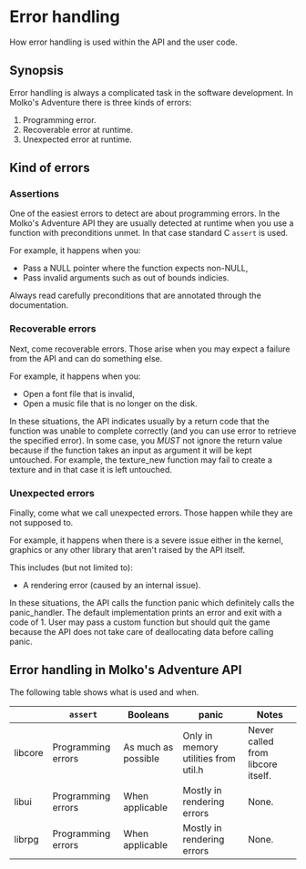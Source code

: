 # Error handling

How error handling is used within the API and the user code.

## Synopsis

Error handling is always a complicated task in the software development. In
Molko's Adventure there is three kinds of errors:

1. Programming error.
2. Recoverable error at runtime.
3. Unexpected error at runtime.

## Kind of errors

### Assertions

One of the easiest errors to detect are about programming errors. In the
Molko's Adventure API they are usually detected at runtime when you use a
function with preconditions unmet. In that case standard C `assert` is used.

For example, it happens when you:

- Pass a NULL pointer where the function expects non-NULL,
- Pass invalid arguments such as out of bounds indicies.

Always read carefully preconditions that are annotated through the
documentation.

### Recoverable errors

Next, come recoverable errors. Those arise when you may expect a failure from
the API and can do something else.

For example, it happens when you:

- Open a font file that is invalid,
- Open a music file that is no longer on the disk.

In these situations, the API indicates usually by a return code that the
function was unable to complete correctly (and you can use error to retrieve
the specified error). In some case, you *MUST* not ignore the return value
because if the function takes an input as argument it will be kept untouched.
For example, the texture_new function may fail to create a texture and in that
case it is left untouched.

### Unexpected errors

Finally, come what we call unexpected errors. Those happen while they are not
supposed to.

For example, it happens when there is a severe issue either in the kernel,
graphics or any other library that aren't raised by the API itself.

This includes (but not limited to):

- A rendering error (caused by an internal issue).

In these situations, the API calls the function panic which definitely calls
the panic_handler. The default implementation prints an error and exit with a
code of 1. User may pass a custom function but should quit the game because the
API does not take care of deallocating data before calling panic.

## Error handling in Molko's Adventure API

The following table shows what is used and when.

|         | `assert`           | Booleans            | panic                                     | Notes                             |
|---------|--------------------|---------------------|-------------------------------------------|-----------------------------------|
| libcore | Programming errors | As much as possible | Only in memory utilities from util.h      | Never called from libcore itself. |
| libui   | Programming errors | When applicable     | Mostly in rendering errors                | None.                             |
| librpg  | Programming errors | When applicable     | Mostly in rendering errors                | None.                             |

